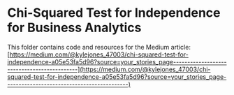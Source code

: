 # Chi-Squared Test for Independence for Business Analytics

This folder contains code and resources for the Medium article:
[https://medium.com/@kylejones_47003/chi-squared-test-for-independence-a05e53fa5d96?source=your_stories_page--------------------------------------------](https://medium.com/@kylejones_47003/chi-squared-test-for-independence-a05e53fa5d96?source=your_stories_page--------------------------------------------)
